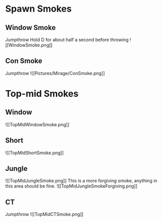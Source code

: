 # Spawn Smokes
## Window Smoke
Jumpthrow
Hold D for about half a second before throwing
![[WindowSmoke.png]]
## Con Smoke
Jumpthrow
![[Pictures/Mirage/ConSmoke.png]]
# Top-mid Smokes
## Window
![[TopMidWindowSmoke.png]]
## Short
![[TopMidShortSmoke.png]]
## Jungle
![[TopMidJungleSmoke.png]]
This is a more forgiving smoke, anything in this area should be fine.
![[TopMidJungleSmokeForgiving.png]]
## CT
Jumpthrow
![[TopMidCTSmoke.png]]